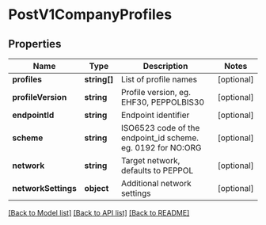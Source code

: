 # PostV1CompanyProfiles

## Properties
Name | Type | Description | Notes
------------ | ------------- | ------------- | -------------
**profiles** | **string[]** | List of profile names | [optional] 
**profileVersion** | **string** | Profile version, eg. EHF30, PEPPOLBIS30 | [optional] 
**endpointId** | **string** | Endpoint identifier | [optional] 
**scheme** | **string** | ISO6523 code of the endpoint_id scheme. eg. 0192 for NO:ORG | [optional] 
**network** | **string** | Target network, defaults to PEPPOL | [optional] 
**networkSettings** | **object** | Additional network settings | [optional] 

[[Back to Model list]](../README.md#documentation-for-models) [[Back to API list]](../README.md#documentation-for-api-endpoints) [[Back to README]](../README.md)


